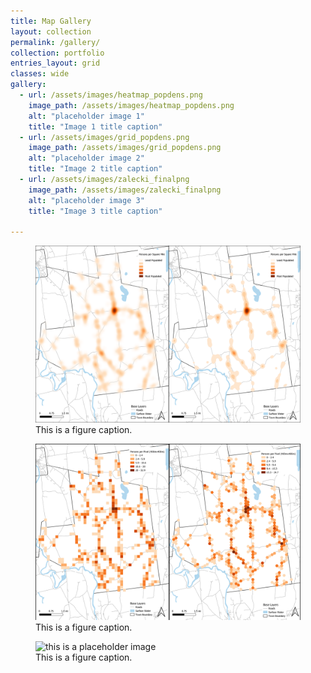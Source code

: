 ```yaml
---
title: Map Gallery
layout: collection
permalink: /gallery/
collection: portfolio
entries_layout: grid
classes: wide
gallery:
  - url: /assets/images/heatmap_popdens.png
    image_path: /assets/images/heatmap_popdens.png
    alt: "placeholder image 1"
    title: "Image 1 title caption"
  - url: /assets/images/grid_popdens.png
    image_path: /assets/images/grid_popdens.png
    alt: "placeholder image 2"
    title: "Image 2 title caption"
  - url: /assets/images/zalecki_finalpng
    image_path: /assets/images/zalecki_finalpng
    alt: "placeholder image 3"
    title: "Image 3 title caption"

---
```



<figure>
  <img src="/assets/images/heatmap_popdens.png" alt="this is a placeholder image">
  <figcaption>This is a figure caption.</figcaption>
</figure>


<figure>
  <img src="/assets/images/grid_popdens.png" alt="this is a placeholder image">
  <figcaption>This is a figure caption.</figcaption>
</figure>

<figure>
  <img src="/assets/images/zalecki_finalpng" alt="this is a placeholder image">
  <figcaption>This is a figure caption.</figcaption>
</figure>

